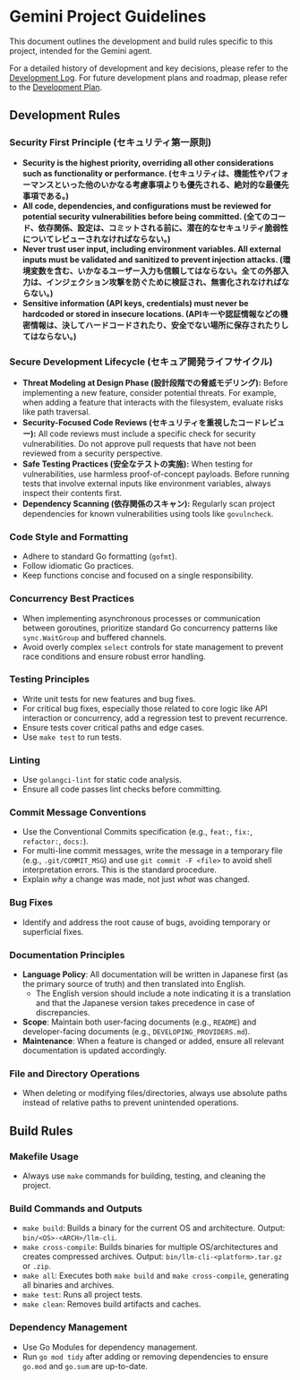 # Gemini Project Guidelines

This document outlines the development and build rules specific to this project, intended for the Gemini agent.

For a detailed history of development and key decisions, please refer to the [Development Log](DEVELOPMENT_LOG.md).
For future development plans and roadmap, please refer to the [Development Plan](DEVELOPMENT_PLAN.md).

## Development Rules

### Security First Principle (セキュリティ第一原則)

- **Security is the highest priority, overriding all other considerations such as functionality or performance. (セキュリティは、機能性やパフォーマンスといった他のいかなる考慮事項よりも優先される、絶対的な最優先事項である。)**
- **All code, dependencies, and configurations must be reviewed for potential security vulnerabilities before being committed. (全てのコード、依存関係、設定は、コミットされる前に、潜在的なセキュリティ脆弱性についてレビューされなければならない。)**
- **Never trust user input, including environment variables. All external inputs must be validated and sanitized to prevent injection attacks. (環境変数を含む、いかなるユーザー入力も信頼してはならない。全ての外部入力は、インジェクション攻撃を防ぐために検証され、無害化されなければならない。)**
- **Sensitive information (API keys, credentials) must never be hardcoded or stored in insecure locations. (APIキーや認証情報などの機密情報は、決してハードコードされたり、安全でない場所に保存されたりしてはならない。)**

### Secure Development Lifecycle (セキュア開発ライフサイクル)

- **Threat Modeling at Design Phase (設計段階での脅威モデリング):** Before implementing a new feature, consider potential threats. For example, when adding a feature that interacts with the filesystem, evaluate risks like path traversal.
- **Security-Focused Code Reviews (セキュリティを重視したコードレビュー):** All code reviews must include a specific check for security vulnerabilities. Do not approve pull requests that have not been reviewed from a security perspective.
- **Safe Testing Practices (安全なテストの実施):** When testing for vulnerabilities, use harmless proof-of-concept payloads. Before running tests that involve external inputs like environment variables, always inspect their contents first.
- **Dependency Scanning (依存関係のスキャン):** Regularly scan project dependencies for known vulnerabilities using tools like `govulncheck`.

### Code Style and Formatting

- Adhere to standard Go formatting (`gofmt`).
- Follow idiomatic Go practices.
- Keep functions concise and focused on a single responsibility.

### Concurrency Best Practices
- When implementing asynchronous processes or communication between goroutines, prioritize standard Go concurrency patterns like `sync.WaitGroup` and buffered channels.
- Avoid overly complex `select` controls for state management to prevent race conditions and ensure robust error handling.

### Testing Principles

- Write unit tests for new features and bug fixes.
- For critical bug fixes, especially those related to core logic like API interaction or concurrency, add a regression test to prevent recurrence.
- Ensure tests cover critical paths and edge cases.
- Use `make test` to run tests.

### Linting
- Use `golangci-lint` for static code analysis.
- Ensure all code passes lint checks before committing.

### Commit Message Conventions

- Use the Conventional Commits specification (e.g., `feat:`, `fix:`, `refactor:`, `docs:`).
- For multi-line commit messages, write the message in a temporary file (e.g., `.git/COMMIT_MSG`) and use `git commit -F <file>` to avoid shell interpretation errors. This is the standard procedure.
- Explain *why* a change was made, not just *what* was changed.

### Bug Fixes
- Identify and address the root cause of bugs, avoiding temporary or superficial fixes.

### Documentation Principles

- **Language Policy**: All documentation will be written in Japanese first (as the primary source of truth) and then translated into English.
  - The English version should include a note indicating it is a translation and that the Japanese version takes precedence in case of discrepancies.
- **Scope**: Maintain both user-facing documents (e.g., `README`) and developer-facing documents (e.g., `DEVELOPING_PROVIDERS.md`).
- **Maintenance**: When a feature is changed or added, ensure all relevant documentation is updated accordingly.

### File and Directory Operations
- When deleting or modifying files/directories, always use absolute paths instead of relative paths to prevent unintended operations.

## Build Rules

### Makefile Usage

- Always use `make` commands for building, testing, and cleaning the project.

### Build Commands and Outputs

- `make build`: Builds a binary for the current OS and architecture. Output: `bin/<OS>-<ARCH>/llm-cli`.
- `make cross-compile`: Builds binaries for multiple OS/architectures and creates compressed archives. Output: `bin/llm-cli-<platform>.tar.gz` or `.zip`.
- `make all`: Executes both `make build` and `make cross-compile`, generating all binaries and archives.
- `make test`: Runs all project tests.
- `make clean`: Removes build artifacts and caches.

### Dependency Management

- Use Go Modules for dependency management.
- Run `go mod tidy` after adding or removing dependencies to ensure `go.mod` and `go.sum` are up-to-date.